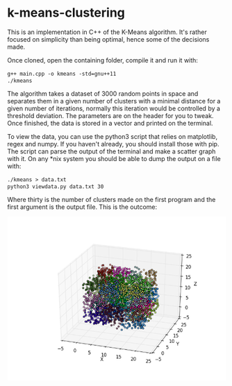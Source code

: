 # k-means-clustering
This is an implementation in C++ of the K-Means algorithm. It's rather focused on simplicity than being optimal, hence some of the decisions made.

Once cloned, open the containing folder, compile it and run it with:
```
g++ main.cpp -o kmeans -std=gnu++11
./kmeans
```
The algorithm takes a dataset of 3000 random points in space and separates them in a given number of clusters with a minimal distance for a given number of iterations, normally this iteration would be controlled by a threshold deviation. The parameters are on the header for you to tweak.
Once finished, the data is stored in a vector and printed on the terminal.

To view the data, you can use the python3 script that relies on matplotlib, regex and numpy. If you haven't already, you should install those with pip. The script can parse the output of the terminal and make a scatter graph with it. On any \*nix system you should be able to dump the output on a file with:
```
./kmeans > data.txt
python3 viewdata.py data.txt 30
```
Where thirty is the number of clusters made on the first program and the first argument is the output file.
This is the outcome:

![K-Means-Cluster](images/graph1.png?raw=true "Kmeans")
